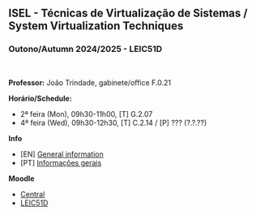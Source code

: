 ## ISEL - Técnicas de Virtualização de Sistemas / System Virtualization Techniques
### Outono/Autumn 2024/2025 - LEIC51D
<br>

**Professor:** João Trindade, gabinete/office F.0.21

**Horário/Schedule:**
 - 2ª feira (Mon), 09h30-11h00, [T] G.2.07
 - 4ª feira (Wed), 09h30-12h30, [T] C.2.14 / [P] ??? (?.?.??)

**Info**
 - [EN] [General information](https://github.com/isel-leic-tvs/info#system-virtualization-techniques--t%C3%A9cnicas-de-virtualiza%C3%A7%C3%A3o-de-sistemas)
 - [PT] [Informações gerais](https://github.com/isel-leic-tvs/info/blob/main/README.pt.md#t%C3%A9cnicas-de-virtualiza%C3%A7%C3%A3o-de-sistemas--system-virtualization-techniques)

**Moodle**
 - [Central](https://2425moodle.isel.pt/course/view.php?id=8739)
 - [LEIC51D](https://2425moodle.isel.pt/course/view.php?id=8736)
